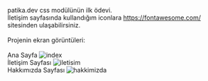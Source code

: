 patika.dev css modülünün ilk ödevi.<br>
İletişim sayfasında kullandığım iconlara https://fontawesome.com/ sitesinden ulaşabilirsiniz.<br><br>
Projenin ekran görüntüleri:<br><br>
Ana Sayfa
![index](https://user-images.githubusercontent.com/61598000/151718737-ba0fd546-a0c0-4af5-8ddb-89b157bdb0df.png)
<br>
İletişim Sayfası
![iletisim](https://user-images.githubusercontent.com/61598000/151718743-964ef557-85c6-4fa4-b909-ec39b047feb7.png)
<br>
Hakkımızda Sayfası
![hakkimizda](https://user-images.githubusercontent.com/61598000/151718733-6f6742cc-af08-41f2-b2c8-305abb5c8a9d.png)
